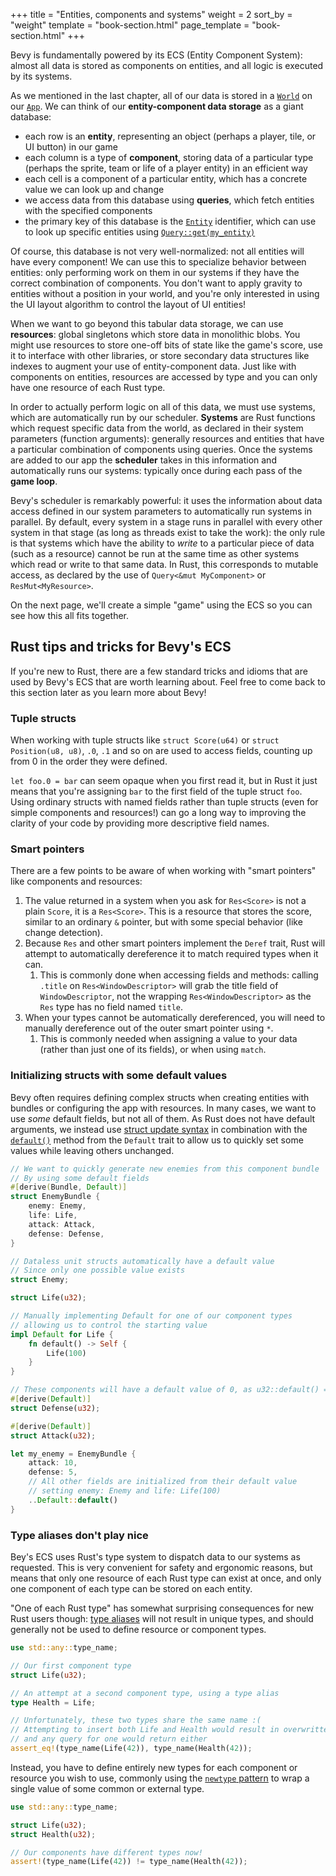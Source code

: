 +++
title = "Entities, components and systems"
weight = 2
sort_by = "weight"
template = "book-section.html"
page_template = "book-section.html"
+++

Bevy is fundamentally powered by its ECS (Entity Component System): almost all data is stored as components on entities, and all logic is executed by its systems.

As we mentioned in the last chapter, all of our data is stored in a [`World`](https://docs.rs/bevy/latest/bevy/ecs/world/struct.World.html) on our [`App`](https://docs.rs/bevy/latest/bevy/app/struct.App.html).
We can think of our **entity-component data storage** as a giant database:

* each row is an **entity**, representing an object (perhaps a player, tile, or UI button) in our game
* each column is a type of **component**, storing data of a particular type (perhaps the sprite, team or life of a player entity) in an efficient way
* each cell is a component of a particular entity, which has a concrete value we can look up and change
* we access data from this database using **queries**, which fetch entities with the specified components
* the primary key of this database is the [`Entity`](https://docs.rs/bevy/latest/bevy/ecs/entity/struct.Entity.html) identifier, which can use to look up specific entities using [`Query::get(my_entity)`](https://docs.rs/bevy/latest/bevy/ecs/prelude/struct.Query.html#method.get)

Of course, this database is not very well-normalized: not all entities will have every component!
We can use this to specialize behavior between entities: only performing work on them in our systems if they have the correct combination of components.
You don't want to apply gravity to entities without a position in your world, and you're only interested in using the UI layout algorithm to control the layout of UI entities!

When we want to go beyond this tabular data storage, we can use **resources**: global singletons which store data in monolithic blobs.
You might use resources to store one-off bits of state like the game's score, use it to interface with other libraries, or store secondary data structures like indexes to augment your use of entity-component data.
Just like with components on entities, resources are accessed by type and you can only have one resource of each Rust type.

In order to actually perform logic on all of this data, we must use systems, which are automatically run by our scheduler.
**Systems** are Rust functions which request specific data from the world, as declared in their system parameters (function arguments): generally resources and entities that have a particular combination of components using queries.
Once the systems are added to our app the **scheduler** takes in this information and automatically runs our systems: typically once during each pass of the **game loop**.

Bevy's scheduler is remarkably powerful: it uses the information about data access defined in our system parameters to automatically run systems in parallel.
By default, every system in a stage runs in parallel with every other system in that stage (as long as threads exist to take the work): the only rule is that systems which have the ability to *write* to a particular piece of data (such as a resource) cannot be run at the same time as other systems which read or write to that same data.
In Rust, this corresponds to mutable access, as declared by the use of `Query<&mut MyComponent>` or `ResMut<MyResource>`.

On the next page, we'll create a simple "game" using the ECS so you can see how this all fits together.

## Rust tips and tricks for Bevy's ECS

If you're new to Rust, there are a few standard tricks and idioms that are used by Bevy's ECS that are worth learning about.
Feel free to come back to this section later as you learn more about Bevy!

### Tuple structs

When working with tuple structs like `struct Score(u64)` or `struct Position(u8, u8)`, `.0`, `.1` and so on are used to access fields, counting up from 0 in the order they were defined.

`let foo.0 = bar` can seem opaque when you first read it, but in Rust it just means that you're assigning `bar` to the first field of the tuple struct `foo`.
Using ordinary structs with named fields rather than tuple structs (even for simple components and resources!) can go a long way to improving the clarity of your code by providing more descriptive field names.

### Smart pointers

There are a few points to be aware of when working with "smart pointers" like components and resources:

1. The value returned in a system when you ask for `Res<Score>` is not a plain `Score`, it is a `Res<Score>`. This is a resource that stores the score, similar to an ordinary `&` pointer, but with some special behavior (like change detection).
2. Because `Res` and other smart pointers implement the `Deref` trait, Rust will attempt to automatically dereference it to match required types when it can.
   1. This is commonly done when accessing fields and methods: calling `.title` on `Res<WindowDescriptor>` will grab the title field of `WindowDescriptor`, not the wrapping `Res<WindowDescriptor>` as the `Res` type has no field named `title`.
3. When your types cannot be automatically dereferenced, you will need to manually dereference out of the outer smart pointer using `*`.
   1. This is commonly needed when assigning a value to your data (rather than just one of its fields), or when using `match`.

### Initializing structs with some default values

Bevy often requires defining complex structs when creating entities with bundles or configuring the app with resources.
In many cases, we want to use *some* default fields, but not all of them.
As Rust does not have default arguments, we instead use [struct update syntax](https://doc.rust-lang.org/book/ch05-01-defining-structs.html#creating-instances-from-other-instances-with-struct-update-syntax) in combination with the [`default()`](https://doc.rust-lang.org/std/default/trait.Default.html) method from the `Default` trait to allow us to quickly set some values while leaving others unchanged.

```rust
// We want to quickly generate new enemies from this component bundle
// By using some default fields
#[derive(Bundle, Default)]
struct EnemyBundle {
	enemy: Enemy,
	life: Life,
	attack: Attack,
	defense: Defense,
}

// Dataless unit structs automatically have a default value
// Since only one possible value exists
struct Enemy;

struct Life(u32);

// Manually implementing Default for one of our component types
// allowing us to control the starting value
impl Default for Life {
	fn default() -> Self {
		Life(100)
	}
}

// These components will have a default value of 0, as u32::default() == 0
#[derive(Default)]
struct Defense(u32);

#[derive(Default)]
struct Attack(u32);

let my_enemy = EnemyBundle {
	attack: 10,
	defense: 5,
	// All other fields are initialized from their default value
	// setting enemy: Enemy and life: Life(100)
	..Default::default()
}
```

### Type aliases don't play nice

Bey's ECS uses Rust's type system to dispatch data to our systems as requested.
This is very convenient for safety and ergonomic reasons, but means that only one resource of each Rust type can exist at once, and only one component of each type can be stored on each entity.

"One of each Rust type" has somewhat surprising consequences for new Rust users though: [type aliases](https://doc.rust-lang.org/reference/items/type-aliases.html) will not result in unique types, and should generally not be used to define resource or component types.

```rust
use std::any::type_name;

// Our first component type
struct Life(u32);

// An attempt at a second component type, using a type alias
type Health = Life;

// Unfortunately, these two types share the same name :(
// Attempting to insert both Life and Health would result in overwritten values,
// and any query for one would return either
assert_eq!(type_name(Life(42)), type_name(Health(42));
```

Instead, you have to define entirely new types for each component or resource you wish to use,
commonly using the [`newtype` pattern](https://doc.rust-lang.org/book/ch19-03-advanced-traits.html#using-the-newtype-pattern-to-implement-external-traits-on-external-types) to wrap a single value of some common or external type.

```rust
use std::any::type_name;

struct Life(u32);
struct Health(u32);

// Our components have different types now!
assert!(type_name(Life(42)) != type_name(Health(42));
```
